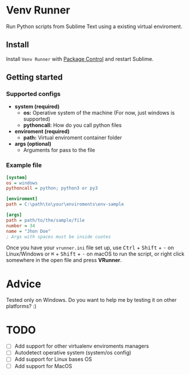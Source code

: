 # Venv Runner

Run Python scripts from Sublime Text using a existing virtual enviroment.


## Install

Install `Venv Runner` with [Package Control](https://packagecontrol.io) and restart Sublime.


## Getting started

### Supported configs

- **system (required)**
  - **os:** Operative system of the machine (For now, just windows is supported)
  - **pythoncall:** How do you call python files
- **enviroment (required)**
  - **path:** Virtual enviroment container folder
- **args (optional)**
  - Arguments for pass to the file

### Example file

```ini
[system]
os = windows
pythoncall = python; python3 or py3

[enviroment]
path = C:\path\to\your\enviroments\env-sample

[args]
path = path/to/the/sample/file
number = 34
name = "Jhon Doe"
; Args with spaces must be inside cuotes
```

Once you have your `vrunner.ini` file set up, use <kbd>Ctrl</kbd> + <kbd>Shift</kbd> + <kbd>-</kbd> on Linux/Windows or <kbd>⌘</kbd> + <kbd>Shift</kbd> + <kbd>-</kbd> on macOS to run the script, or right click somewhere in the open file and press **VRunner**.

# Advice

Tested only on Windows. Do you want to help me by testing it on other platforms? :)

# TODO

- [ ] Add support for other virtualenv enviroments managers
- [ ] Autodetect operative system (system/os config)
- [ ] Add support for Linux bases OS
- [ ] Add support for MacOS
